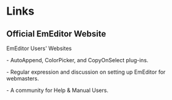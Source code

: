 # Links

## Official EmEditor Website

EmEditor Users' Websites

\- AutoAppend, ColorPicker, and CopyOnSelect plug-ins.

\- Regular expression and discussion on setting up EmEditor
for webmasters.

\- A community for Help & Manual Users.

